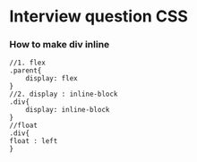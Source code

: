 # Interview question CSS

### How to make div inline

```markup
//1. flex
.parent{
    display: flex
}
//2. display : inline-block
.div{
    display: inline-block
}
//float
.div{
float : left
}
```

